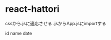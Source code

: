 # react-hattori


cssから.jsに適応させる
.jsからApp.jsにimportする

  <tr>
        <th>id</th>
        <th>name</th>
        <th>date</th>
      </tr>